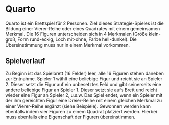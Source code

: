 # Quarto

Quarto ist ein Brettspiel für 2 Personen.
Ziel dieses Strategie-Spieles ist die Bildung einer Vierer-Reihe oder eines Quadrates mit einem gemeinsamen Merkmal.
Die 16 Figuren unterscheiden sich in 4 Merkmalen (Größe klein-groß, Form rund-eckig, Loch mit-ohne, Farbe hell-dunkel). Die Übereinstimmung muss nur in einem Merkmal vorkommen.

## Spielverlauf
Zu Beginn ist das Spielbrett (16 Felder) leer, alle 16 Figuren stehen daneben zur Entnahme. Spieler 1 wählt eine beliebige Figur und reicht sie an Spieler 2. Dieser setzt die Figur auf ein unbesetztes Feld und gibt seinerseits eine andere beliebige Figur an Spieler 1. Dieser setzt sie aufs Brett und reicht wieder eine Figur an Spieler 2, u.s.w.
Das Spiel endet, wenn ein Spieler mit der ihm gereichten Figur eine Dreier-Reihe mit einem gleichen Merkmal zu einer Vierer-Reihe ergänzt (siehe Beispiele). Gewonnen werden kann ebenfalls indem vier Figuren zu einem Quadrat platziert werden. Hierbei muss ebenfalls eine Eigenschaft der Figuren übereinstimmen.
